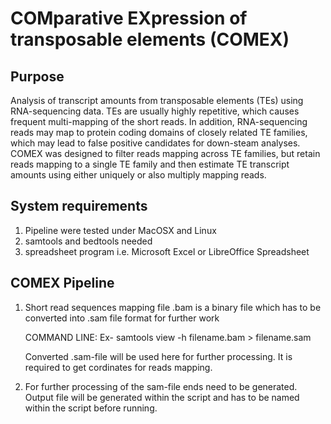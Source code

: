 COMparative EXpression of transposable elements (COMEX)
=====

Purpose
---

Analysis of transcript amounts from transposable elements (TEs) using RNA-sequencing data. TEs are usually highly repetitive, which causes frequent multi-mapping of the short reads. In addition, RNA-sequencing reads may map to protein coding domains of closely related TE families, which may lead to false positive candidates for down-steam analyses. COMEX was designed to filter reads mapping across TE families, but retain reads mapping to a single TE family and then estimate TE transcript amounts using either uniquely or also multiply mapping reads.

System requirements
---


1. Pipeline were tested under MacOSX and Linux
2. samtools and bedtools needed
3. spreadsheet program i.e. Microsoft Excel or LibreOffice Spreadsheet

COMEX Pipeline
---

1. Short read sequences mapping file .bam is a binary file which has to be converted into .sam file format for further work

   COMMAND LINE: Ex- samtools view -h filename.bam > filename.sam

   Converted .sam-file will be used here for further processing. It is required to get cordinates for reads mapping.

2. For further processing of the sam-file ends need to be generated. Output file will be generated within the script and has to be named within the script before running.
